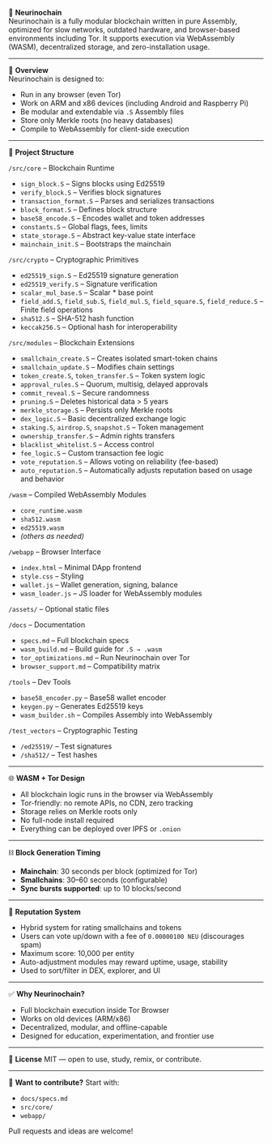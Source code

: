 🧠 **Neurinochain**  
Neurinochain is a fully modular blockchain written in pure Assembly, optimized for slow networks, outdated hardware, and browser-based environments including Tor. It supports execution via WebAssembly (WASM), decentralized storage, and zero-installation usage.

---

🚀 **Overview**  
Neurinochain is designed to:
- Run in any browser (even Tor)
- Work on ARM and x86 devices (including Android and Raspberry Pi)
- Be modular and extendable via `.S` Assembly files
- Store only Merkle roots (no heavy databases)
- Compile to WebAssembly for client-side execution

---

📁 **Project Structure**

`/src/core` – Blockchain Runtime  
- `sign_block.S` – Signs blocks using Ed25519
- `verify_block.S` – Verifies block signatures
- `transaction_format.S` – Parses and serializes transactions
- `block_format.S` – Defines block structure
- `base58_encode.S` – Encodes wallet and token addresses
- `constants.S` – Global flags, fees, limits
- `state_storage.S` – Abstract key-value state interface
- `mainchain_init.S` – Bootstraps the mainchain

`/src/crypto` – Cryptographic Primitives  
- `ed25519_sign.S` – Ed25519 signature generation
- `ed25519_verify.S` – Signature verification
- `scalar_mul_base.S` – Scalar * base point
- `field_add.S`, `field_sub.S`, `field_mul.S`, `field_square.S`, `field_reduce.S` – Finite field operations
- `sha512.S` – SHA-512 hash function
- `keccak256.S` – Optional hash for interoperability

`/src/modules` – Blockchain Extensions  
- `smallchain_create.S` – Creates isolated smart-token chains
- `smallchain_update.S` – Modifies chain settings
- `token_create.S`, `token_transfer.S` – Token system logic
- `approval_rules.S` – Quorum, multisig, delayed approvals
- `commit_reveal.S` – Secure randomness
- `pruning.S` – Deletes historical data > 5 years
- `merkle_storage.S` – Persists only Merkle roots
- `dex_logic.S` – Basic decentralized exchange logic
- `staking.S`, `airdrop.S`, `snapshot.S` – Token management
- `ownership_transfer.S` – Admin rights transfers
- `blacklist_whitelist.S` – Access control
- `fee_logic.S` – Custom transaction fee logic
- `vote_reputation.S` – Allows voting on reliability (fee-based)
- `auto_reputation.S` – Automatically adjusts reputation based on usage and behavior

`/wasm` – Compiled WebAssembly Modules  
- `core_runtime.wasm`
- `sha512.wasm`
- `ed25519.wasm`
- *(others as needed)*

`/webapp` – Browser Interface  
- `index.html` – Minimal DApp frontend
- `style.css` – Styling
- `wallet.js` – Wallet generation, signing, balance
- `wasm_loader.js` – JS loader for WebAssembly modules

`/assets/` – Optional static files  

`/docs` – Documentation  
- `specs.md` – Full blockchain specs
- `wasm_build.md` – Build guide for `.S → .wasm`
- `tor_optimizations.md` – Run Neurinochain over Tor
- `browser_support.md` – Compatibility matrix

`/tools` – Dev Tools  
- `base58_encoder.py` – Base58 wallet encoder
- `keygen.py` – Generates Ed25519 keys
- `wasm_builder.sh` – Compiles Assembly into WebAssembly

`/test_vectors` – Cryptographic Testing  
- `/ed25519/` – Test signatures
- `/sha512/` – Test hashes

---

🌐 **WASM + Tor Design**
- All blockchain logic runs in the browser via WebAssembly
- Tor-friendly: no remote APIs, no CDN, zero tracking
- Storage relies on Merkle roots only
- No full-node install required
- Everything can be deployed over IPFS or `.onion`

---

⛓️ **Block Generation Timing**
- **Mainchain**: 30 seconds per block (optimized for Tor)
- **Smallchains**: 30–60 seconds (configurable)
- **Sync bursts supported**: up to 10 blocks/second

---

🔢 **Reputation System**
- Hybrid system for rating smallchains and tokens
- Users can vote up/down with a fee of `0.00000100 NEU` (discourages spam)
- Maximum score: 10,000 per entity
- Auto-adjustment modules may reward uptime, usage, stability
- Used to sort/filter in DEX, explorer, and UI

---

✅ **Why Neurinochain?**
- Full blockchain execution inside Tor Browser
- Works on old devices (ARM/x86)
- Decentralized, modular, and offline-capable
- Designed for education, experimentation, and frontier use

---

📜 **License**
MIT — open to use, study, remix, or contribute.

---

🙌 **Want to contribute?**
Start with:
- `docs/specs.md`
- `src/core/`
- `webapp/`

Pull requests and ideas are welcome!

